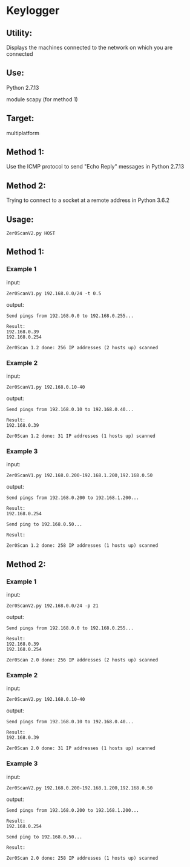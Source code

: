 
# Keylogger

## Utility: 
Displays the machines connected to the network on which you are connected

## Use:
Python 2.7.13

module scapy (for method 1)

## Target:
multiplatform

## Method 1: 
Use the ICMP protocol to send "Echo Reply" messages in Python 2.7.13
## Method 2: 
Trying to connect to a socket at a remote address in Python 3.6.2

## Usage:
```
Zer0ScanV2.py HOST
```

## Method 1:
### Example 1
input: 
```
Zer0ScanV1.py 192.168.0.0/24 -t 0.5
```
output:
```
Send pings from 192.168.0.0 to 192.168.0.255...

Result:
192.168.0.39
192.168.0.254

Zer0Scan 1.2 done: 256 IP addresses (2 hosts up) scanned
```
### Example 2
input:
```
Zer0ScanV1.py 192.168.0.10-40
```
output:
```
Send pings from 192.168.0.10 to 192.168.0.40...

Result:
192.168.0.39

Zer0Scan 1.2 done: 31 IP addresses (1 hosts up) scanned
```
### Example 3
input:
```
Zer0ScanV1.py 192.168.0.200-192.168.1.200,192.168.0.50
```
output:
```
Send pings from 192.168.0.200 to 192.168.1.200...

Result:
192.168.0.254

Send ping to 192.168.0.50...

Result:

Zer0Scan 1.2 done: 258 IP addresses (1 hosts up) scanned
```

## Method 2:
### Example 1
input: 
```
Zer0ScanV2.py 192.168.0.0/24 -p 21
```
output:
```
Send pings from 192.168.0.0 to 192.168.0.255...

Result:
192.168.0.39
192.168.0.254

Zer0Scan 2.0 done: 256 IP addresses (2 hosts up) scanned
```
### Example 2
input:
```
Zer0ScanV2.py 192.168.0.10-40
```
output:
```
Send pings from 192.168.0.10 to 192.168.0.40...

Result:
192.168.0.39

Zer0Scan 2.0 done: 31 IP addresses (1 hosts up) scanned
```
### Example 3
input:
```
Zer0ScanV2.py 192.168.0.200-192.168.1.200,192.168.0.50
```
output:
```
Send pings from 192.168.0.200 to 192.168.1.200...

Result:
192.168.0.254

Send ping to 192.168.0.50...

Result:

Zer0Scan 2.0 done: 258 IP addresses (1 hosts up) scanned
```
